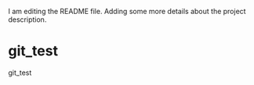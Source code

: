 I am editing the README file. Adding some more details about the project description.
# git_test
git_test
